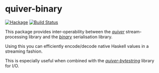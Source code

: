 quiver-binary
=============

[![Hackage](https://img.shields.io/hackage/v/quiver-binary.svg)](https://hackage.haskell.org/package/quiver-binary) [![Build Status](https://travis-ci.org/ivan-m/quiver-binary.svg)](https://travis-ci.org/ivan-m/quiver-binary)

This package provides inter-operability between the _[quiver]_
stream-processing library and the _[binary]_ serialisation library.

Using this you can efficiently encode/decode native Haskell values in
a streaming fashion.

This is especially useful when combined with the _[quiver-bytestring]_
library for I/O.

[quiver]: http://hackage.haskell.org/package/quiver
[binary]: https://hackage.haskell.org/package/binary
[quiver-bytestring]: http://hackage.haskell.org/package/quiver-bytestring
